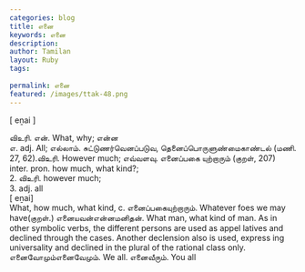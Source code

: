 ```yaml
---
categories: blog
title: எனை
keywords: எனை
description: 
author: Tamilan
layout: Ruby
tags: 
 
permalink: எனை
featured: /images/ttak-48.png
---
```

  
[ eṉai ]  
  
விஉரி. என். What, why; என்ன  
எ. adj. All; எல்லாம். சுட்டுணர்வெனப்படுவ, தெனைப்பொருளுண்மைகாண்டல் (மணி. 27, 62).விஉரி. However much; எவ்வளவு. எனைப்பகை யுற்றாரும் (குறள், 207)  
inter. pron. how much, what kind?;  
2. விஉரி. however much;  
3. adj. all  
[ eṉai]  
What, how much, what kind, c. எனைப்பகையுற்றாரும். Whatever foes we may have(குறள்.) எனையவன்என்னமனிதன். What man, what kind of man. As in other symbolic verbs, the different persons are used as appel latives and declined through the cases. Another declension also is used, express ing universality and declined in the plural of the rational class only. எனைவோமும்எனைவேமும். We all. எனைவீரும். You all